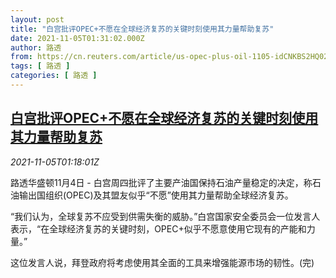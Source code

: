 ```yaml
---
layout: post
title: "白宫批评OPEC+不愿在全球经济复苏的关键时刻使用其力量帮助复苏"
date: 2021-11-05T01:31:02.000Z
author: 路透
from: https://cn.reuters.com/article/us-opec-plus-oil-1105-idCNKBS2HQ02U
tags: [ 路透 ]
categories: [ 路透 ]
---
```

<!--1636075862000-->
[白宫批评OPEC+不愿在全球经济复苏的关键时刻使用其力量帮助复苏](https://cn.reuters.com/article/us-opec-plus-oil-1105-idCNKBS2HQ02U)
------

<div>
<div><i>2021-11-05T01:18:01Z</i></div><p>路透华盛顿11月4日 - 白宫周四批评了主要产油国保持石油产量稳定的决定，称石油输出国组织(OPEC)及其盟友似乎“不愿”使用其力量帮助全球经济复苏。</p><p>“我们认为，全球复苏不应受到供需失衡的威胁。”白宫国家安全委员会一位发言人表示，“在全球经济复苏的关键时刻，OPEC+似乎不愿意使用它现有的产能和力量。”</p><p>这位发言人说，拜登政府将考虑使用其全面的工具来增强能源市场的韧性。(完)</p>
</div>
